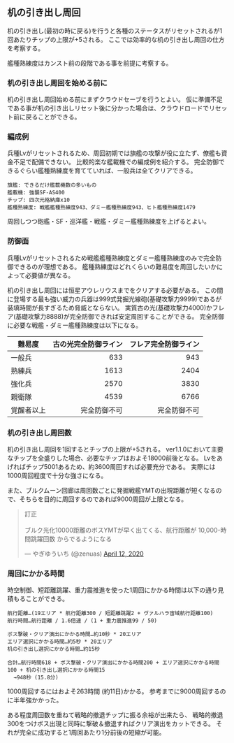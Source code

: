 ## 机の引き出し周回

机の引き出し(最初の時に戻る)を行うと各種のステータスがリセットされるが1回あたりチップの上限が+5される。
ここでは効率的な机の引き出し周回の仕方を考察する。

艦種熟練度はカンスト前の段階である事を前提に考察する。

### 机の引き出し周回を始める前に

机の引き出し周回始める前にまずクラウドセーブを行うとよい。
仮に準備不足である事が机の引き出しリセット後に分かった場合は、クラウドロードでリセット前に戻ることができる。

### 編成例

兵種Lvがリセットされるため、周回初期では旗艦の攻撃が役に立たず、僚艦も資金不足で配備できない。
比較的楽な艦載機での編成例を紹介する。
完全防御できるぐらい艦種熟練度を育てていれば、一般兵は全てクリアできる。

```
旗艦: できるだけ艦載機数の多いもの
艦載機: 強襲SF-AS400
チップ: 四次元格納庫x10
艦種熟練度: 戦艦艦種熟練度943、ダミー艦種熟練度943、ヒト艦種熟練度1479
```

周回しつつ砲艦・SF・巡洋艦・戦艦・ダミー艦種熟練度を上げるとよい。

### 防御面

兵種Lvがリセットされるため戦艦艦種熟練度とダミー艦種熟練度のみで完全防御できるのが理想である。
艦種熟練度はどれくらいの難易度を周回したいかによって必要値が異なる。

机の引き出し周回には恒星アウレリウスまでをクリアする必要がある。
この間に登場する最も強い威力の兵器は999式発掘光線砲(基礎攻撃力9999)であるが装填時間が長すぎるため脅威とならない。
実質古の光(基礎攻撃力4000)かフレア(基礎攻撃力8888)が完全防御できれば安定周回することができる。
完全防御に必要な戦艦・ダミー艦種熟練度は以下になる。

| 難易度     | 古の光完全防御ライン | フレア完全防御ライン |
|------------|---------------------:|---------------------:|
| 一般兵     |                  633 |                  943 |
| 熟練兵     |                 1613 |                 2404 |
| 強化兵     |                 2570 |                 3830 |
| 親衛隊     |                 4539 |                 6766 |
| 覚醒者以上 |         完全防御不可 |         完全防御不可 |

### 机の引き出し周回数

机の引き出し周回を1回するとチップの上限が+5される。
ver1.1.0において主要なチップを全盛りした場合、必要なチップはおよそ18000前後となる。
Lvをあげればチップ5001あるため、約3600周回すれば必要充分である。
実際には1000周回程度で十分な強さになる。

また、ブルクムーン回廊は周回数ごとに発掘戦艦YMTの出現距離が短くなるので、そちらを目的に周回するのであれば9000周回が上限となる。

<blockquote class="twitter-tweet"><p lang="ja" dir="ltr">訂正<br><br>ブルク光化10000距離のボスYMTが早く出てくる、航行距離が 10,000-時間跳躍回数 からでるようになる</p>&mdash; やぎゆういち (@zenuas) <a href="https://twitter.com/zenuas/status/1249247239400083457?ref_src=twsrc%5Etfw">April 12, 2020</a></blockquote> <script async src="https://platform.twitter.com/widgets.js" charset="utf-8"></script>

### 周回にかかる時間

時空制御、短距離跳躍、重力震推進を使った1周回にかかる時間は以下の通り見積もることができる。

```
航行距離…(19エリア * 航行距離300 / 短距離跳躍2 + ヴァルハラ宙域航行距離100)
航行時間…航行距離 / 1.6倍速 / (1 + 重力震推進99 / 50)

ボス撃破・クリア演出にかかる時間…約10秒 * 20エリア
エリア選択にかかる時間…約5秒 * 20エリア
机の引き出し選択にかかる時間…約15秒

合計…航行時間618 + ボス撃破・クリア演出にかかる時間200 + エリア選択にかかる時間100 + 机の引き出し選択にかかる時間15
  →948秒 (15.8分)
```

1000周回するにはおよそ263時間 (約11日)かかる。
参考までに9000周回するのに半年強かかった。

ある程度周回数を重ねて戦略的撤退チップに振る余裕が出来たら、
戦略的撤退300をつけボス出現と同時に撃破＆撤退すればクリア演出をカットできる。
それが完全に成功すると1周回あたり1分前後の短縮が可能。
